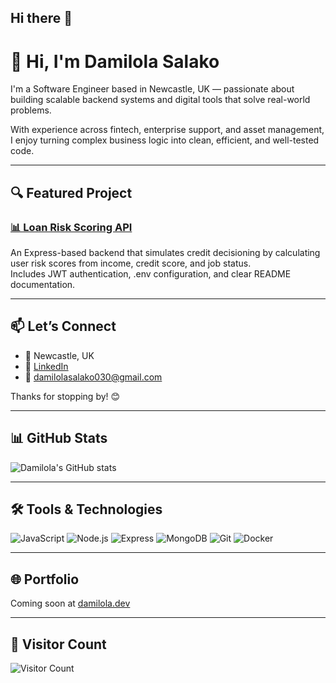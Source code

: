## Hi there 👋

# 👋 Hi, I'm Damilola Salako

I'm a Software Engineer based in Newcastle, UK — passionate about building scalable backend systems and digital tools that solve real-world problems.

With experience across fintech, enterprise support, and asset management, I enjoy turning complex business logic into clean, efficient, and well-tested code.

---

## 🔍 Featured Project

### [📊 Loan Risk Scoring API](https://github.com/damilolasalako-dev/loan-risk-api)

An Express-based backend that simulates credit decisioning by calculating user risk scores from income, credit score, and job status.  
Includes JWT authentication, .env configuration, and clear README documentation.

---

## 📫 Let’s Connect

- 📍 Newcastle, UK  
- 🔗 [LinkedIn](https://www.linkedin.com/in/oluwadamilola-salako-291623137)  
- 📧 damilolasalako030@gmail.com  

Thanks for stopping by! 😊

---

## 📊 GitHub Stats

![Damilola's GitHub stats](https://github-readme-stats.vercel.app/api?username=damilolasalako-dev&show_icons=true&theme=default&hide=issues)

---

## 🛠️ Tools & Technologies

![JavaScript](https://img.shields.io/badge/JavaScript-F7DF1E?style=flat&logo=javascript&logoColor=black)
![Node.js](https://img.shields.io/badge/Node.js-339933?style=flat&logo=node.js&logoColor=white)
![Express](https://img.shields.io/badge/Express.js-000000?style=flat&logo=express&logoColor=white)
![MongoDB](https://img.shields.io/badge/MongoDB-4EA94B?style=flat&logo=mongodb&logoColor=white)
![Git](https://img.shields.io/badge/Git-F05032?style=flat&logo=git&logoColor=white)
![Docker](https://img.shields.io/badge/Docker-2496ED?style=flat&logo=docker&logoColor=white)

---

## 🌐 Portfolio

Coming soon at [damilola.dev](https://damilola.dev)

---

## 👀 Visitor Count

![Visitor Count](https://komarev.com/ghpvc/?username=damilolasalako-dev&style=flat-square&color=blue)

